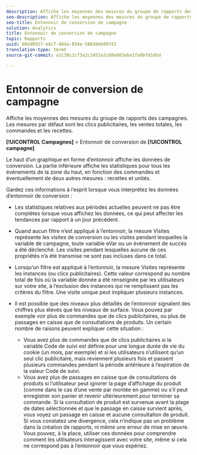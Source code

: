 ```yaml
---
description: Affiche les moyennes des mesures du groupe de rapports des campagnes. Les mesures par défaut sont les clics publicitaires, les ventes totales, les commandes et les recettes.
seo-description: Affiche les moyennes des mesures du groupe de rapports des campagnes. Les mesures par défaut sont les clics publicitaires, les ventes totales, les commandes et les recettes.
seo-title: Entonnoir de conversion de campagne
solution: Analytics
title: Entonnoir de conversion de campagne
topic: Rapports
uuid: b0a90917-e4c7-40da-854e-58649de09742
translation-type: tm+mt
source-git-commit: a2c38c2cf3a2c1451e2c60e003ebe1fa9bfd145d

---
```



# Entonnoir de conversion de campagne

Affiche les moyennes des mesures du groupe de rapports des campagnes. Les mesures par défaut sont les clics publicitaires, les ventes totales, les commandes et les recettes.

**[!UICONTROL Campagnes]** &gt; Entonnoir de conversion de **[!UICONTROL campagne]**

Le haut d’un graphique en forme d’entonnoir affiche les données de conversion. La partie inférieure affiche les statistiques pour tous les événements de la zone du haut, en fonction des commandes et éventuellement de deux autres mesures : recettes et unités.

Gardez ces informations à l’esprit lorsque vous interprétez les données d’entonnoir de conversion :

* Les statistiques relatives aux périodes actuelles peuvent ne pas être complètes lorsque vous affichez les données, ce qui peut affecter les tendances par rapport à un jour précédent.
* Quand aucun filtre n’est appliqué à l’entonnoir, la mesure Visites représente les visites de conversion ou les visites pendant lesquelles la variable de campagne, toute variable eVar ou un événement de succès a été déclenché. Les visites pendant lesquelles aucune de ces propriétés n’a été transmise ne sont pas incluses dans ce total.
* Lorsqu’un filtre est appliqué à l’entonnoir, la mesure Visites représente les instances (ou clics publicitaires). Cette valeur correspond au nombre total de fois où la variable donnée a été renseignée par les utilisateurs sur votre site, à l’exclusion des instances qui ne remplissent pas les critères du filtre. Une visite unique peut impliquer plusieurs instances.
* Il est possible que des niveaux plus détaillés de l’entonnoir signalent des chiffres plus élevés que les niveaux de surface. Vous pouvez par exemple voir plus de commandes que de clics publicitaires, ou plus de passages en caisse que de consultations de produits. Un certain nombre de raisons peuvent expliquer cette situation :

   * Vous avez plus de commandes que de clics publicitaires si la variable Code de suivi est définie pour une longue durée de vie du cookie (un mois, par exemple) et si les utilisateurs n’utilisent qu’un seul clic publicitaire, mais reviennent plusieurs fois et passent plusieurs commandes pendant la période antérieure à l’expiration de la valeur Code de suivi.
   * Vous avez plus de passages en caisse que de consultations de produits si l’utilisateur peut ignorer la page d’affichage du produit (comme dans le cas d’une vente par montée en gamme) ou s’il peut enregistrer son panier et revenir ultérieurement pour terminer sa commande. Si la consultation de produit est survenue avant la plage de dates sélectionnée et que le passage en caisse survient après, vous voyez un passage en caisse et aucune consultation de produit. Si vous constatez une divergence, cela n’indique pas un problème dans la création de rapports, ni même une erreur de mise en œuvre. Vous pouvez, à la place, utiliser ces données pour comprendre comment les utilisateurs interagissent avec votre site, même si cela ne correspond pas à l’entonnoir que vous espériez.

